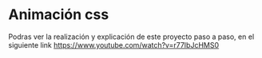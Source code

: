 # Animación css
Podras ver la realización y explicación de este proyecto paso a paso, en el siguiente link
https://www.youtube.com/watch?v=r77IbJcHMS0

